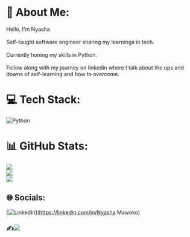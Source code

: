 # 💫 About Me:
Hello, I'm Nyasha<br><br>Self-taught software engineer sharing my learnings in tech.<br><br>Currently honing my skills in Python.<br><br>Follow along with my journey on linkedin where I talk about the ups and downs of self-learning and how to overcome. 


# 💻 Tech Stack:
![Python](https://img.shields.io/badge/python-3670A0?style=flat-square&logo=python&logoColor=ffdd54)
# 📊 GitHub Stats:
![](https://github-readme-stats.vercel.app/api?username=selfmadecoderr&theme=radical&hide_border=false&include_all_commits=false&count_private=false)<br/>
![](https://github-readme-streak-stats.herokuapp.com/?user=selfmadecoderr&theme=radical&hide_border=false)<br/>
![](https://github-readme-stats.vercel.app/api/top-langs/?username=selfmadecoderr&theme=radical&hide_border=false&include_all_commits=false&count_private=false&layout=compact)

## 🌐 Socials:
[![LinkedIn](https://img.shields.io/badge/LinkedIn-%230077B5.svg?logo=linkedin&logoColor=white)](https://linkedin.com/in/Nyasha Mawoko) 


### ✍️![](https://quotes-github-readme.vercel.app/api?type=horizontal&theme=radical)

<!-- Proudly created with GPRM ( https://gprm.itsvg.in ) -->
